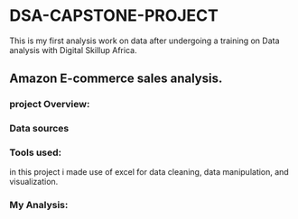 # DSA-CAPSTONE-PROJECT
This is my first analysis work on data after undergoing a training on Data analysis with Digital Skillup Africa.
## Amazon E-commerce sales analysis.
### project Overview:
### Data sources 
### Tools used:
in this project i made use of excel for data cleaning, data manipulation, and visualization.
### My Analysis:

